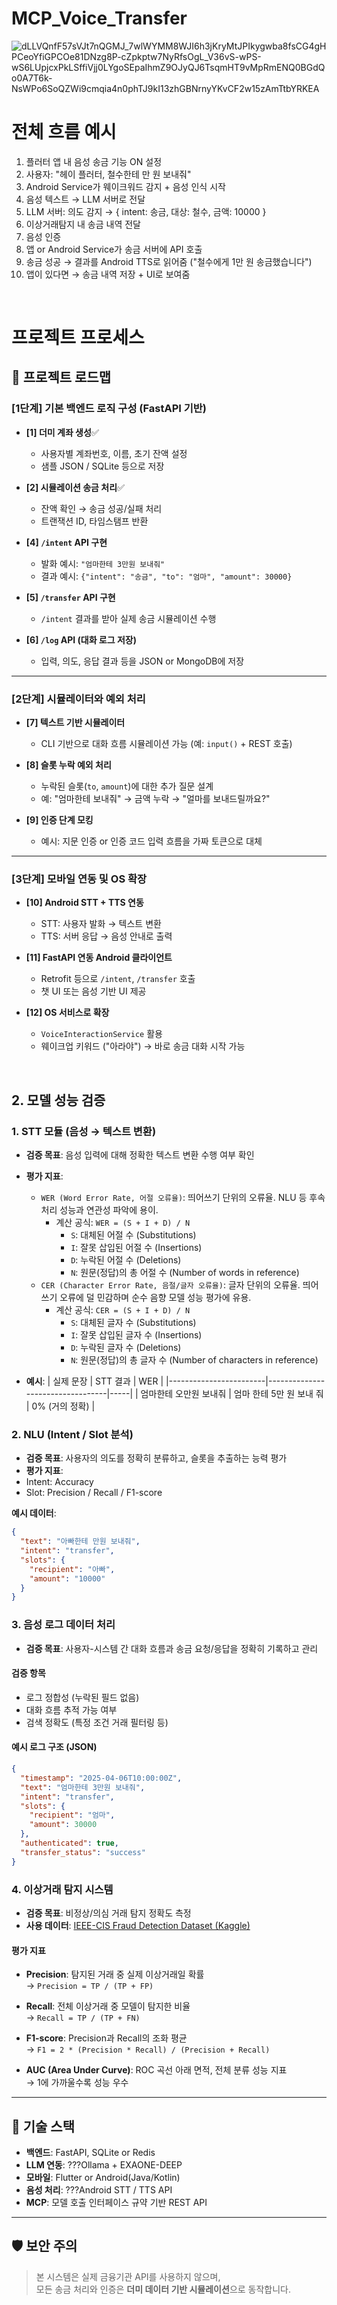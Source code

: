 # MCP_Voice_Transfer
![dLLVQnfF57sVJt7nQGMJ_7wlWYMM8WJI6h3jKryMtJPIkygwba8fsCG4gHPCeoYfiGPCOe81DNzg8P-cZpkptw7NyRfsOgL_V36vS-wPS-wS6LUpjcxPkLSffiVjj0LYgoSEpaIhmZ9OJyQJ6TsqmHT9vMpRmENQ0BGdQo0A7T6k-NsWPo6SoQZWi9cmqia4n0phTJ9kI13zhGBNrnyYKvCF2w15zAmTtbYRKEA](https://github.com/user-attachments/assets/50a5d7e4-082b-4570-92b2-db86f93f86d5)




# 전체 흐름 예시
1. 플러터 앱 내 음성 송금 기능 ON 설정
2. 사용자: "헤이 플러터, 철수한테 만 원 보내줘"
3. Android Service가 웨이크워드 감지 + 음성 인식 시작
4. 음성 텍스트 → LLM 서버로 전달
5. LLM 서버: 의도 감지 → { intent: 송금, 대상: 철수, 금액: 10000 }
6. 이상거래탐지 내 송금 내역 전달
7. 음성 인증
8. 앱 or Android Service가 송금 서버에 API 호출
9. 송금 성공 → 결과를 Android TTS로 읽어줌 ("철수에게 1만 원 송금했습니다")
10. 앱이 있다면 → 송금 내역 저장 + UI로 보여줌

<br>

# 프로젝트 프로세스

## 🧭 프로젝트 로드맵

### [1단계] 기본 백엔드 로직 구성 (FastAPI 기반)

- **[1] 더미 계좌 생성**✅
  - 사용자별 계좌번호, 이름, 초기 잔액 설정
  - 샘플 JSON / SQLite 등으로 저장

- **[2] 시뮬레이션 송금 처리**✅
  - 잔액 확인 → 송금 성공/실패 처리
  - 트랜잭션 ID, 타임스탬프 반환

- **[4] `/intent` API 구현**
  - 발화 예시: `"엄마한테 3만원 보내줘"`
  - 결과 예시: `{"intent": "송금", "to": "엄마", "amount": 30000}`

- **[5] `/transfer` API 구현**
  - `/intent` 결과를 받아 실제 송금 시뮬레이션 수행

- **[6] `/log` API (대화 로그 저장)**
  - 입력, 의도, 응답 결과 등을 JSON or MongoDB에 저장

---

### [2단계] 시뮬레이터와 예외 처리

- **[7] 텍스트 기반 시뮬레이터**
  - CLI 기반으로 대화 흐름 시뮬레이션 가능 (예: `input()` + REST 호출)

- **[8] 슬롯 누락 예외 처리**
  - 누락된 슬롯(`to`, `amount`)에 대한 추가 질문 설계
  - 예: "엄마한테 보내줘" → 금액 누락 → "얼마를 보내드릴까요?"

- **[9] 인증 단계 모킹**
  - 예시: 지문 인증 or 인증 코드 입력 흐름을 가짜 토큰으로 대체

---

### [3단계] 모바일 연동 및 OS 확장

- **[10] Android STT + TTS 연동**
  - STT: 사용자 발화 → 텍스트 변환
  - TTS: 서버 응답 → 음성 안내로 출력

- **[11] FastAPI 연동 Android 클라이언트**
  - Retrofit 등으로 `/intent`, `/transfer` 호출
  - 챗 UI 또는 음성 기반 UI 제공

- **[12] OS 서비스로 확장**
  - `VoiceInteractionService` 활용
  - 웨이크업 키워드 ("아라야") → 바로 송금 대화 시작 가능


<br>

## 2. 모델 성능 검증

###  1. STT 모듈 (음성 → 텍스트 변환)

- **검증 목표**: 음성 입력에 대해 정확한 텍스트 변환 수행 여부 확인

- **평가 지표**:
  - `WER (Word Error Rate, 어절 오류율)`: 띄어쓰기 단위의 오류율. NLU 등 후속 처리 성능과 연관성 파악에 용이.
    - 계산 공식: `WER = (S + I + D) / N`
      - `S`: 대체된 어절 수 (Substitutions)
      - `I`: 잘못 삽입된 어절 수 (Insertions)
      - `D`: 누락된 어절 수 (Deletions)
      - `N`: 원문(정답)의 총 어절 수 (Number of words in reference)
  - `CER (Character Error Rate, 음절/글자 오류율)`: 글자 단위의 오류율. 띄어쓰기 오류에 덜 민감하며 순수 음향 모델 성능 평가에 유용.
    - 계산 공식: `CER = (S + I + D) / N`
      - `S`: 대체된 글자 수 (Substitutions)
      - `I`: 잘못 삽입된 글자 수 (Insertions)
      - `D`: 누락된 글자 수 (Deletions)
      - `N`: 원문(정답)의 총 글자 수 (Number of characters in reference)

- **예시**:
| 실제 문장              | STT 결과                         | WER |
|------------------------|----------------------------------|-----|
| 엄마한테 오만원 보내줘 | 엄마 한테 5만 원 보내 줘         | 0% (거의 정확) |


### 2. NLU (Intent / Slot 분석)

- **검증 목표**: 사용자의 의도를 정확히 분류하고, 슬롯을 추출하는 능력 평가
- **평가 지표**:
- Intent: Accuracy
- Slot: Precision / Recall / F1-score

**예시 데이터**:

```json
{
  "text": "아빠한테 만원 보내줘",
  "intent": "transfer",
  "slots": {
    "recipient": "아빠",
    "amount": "10000"
  }
}
```

### 3. 음성 로그 데이터 처리

- **검증 목표**: 사용자-시스템 간 대화 흐름과 송금 요청/응답을 정확히 기록하고 관리

#### 검증 항목
- 로그 정합성 (누락된 필드 없음)
- 대화 흐름 추적 가능 여부
- 검색 정확도 (특정 조건 거래 필터링 등)

#### 예시 로그 구조 (JSON)
```json
{
  "timestamp": "2025-04-06T10:00:00Z",
  "text": "엄마한테 3만원 보내줘",
  "intent": "transfer",
  "slots": {
    "recipient": "엄마",
    "amount": 30000
  },
  "authenticated": true,
  "transfer_status": "success"
}
```

### 4. 이상거래 탐지 시스템

- **검증 목표**: 비정상/의심 거래 탐지 정확도 측정
- **사용 데이터**: [IEEE-CIS Fraud Detection Dataset (Kaggle)](https://www.kaggle.com/competitions/ieee-fraud-detection)

#### 평가 지표

- **Precision**: 탐지된 거래 중 실제 이상거래일 확률  
  → `Precision = TP / (TP + FP)`
  
- **Recall**: 전체 이상거래 중 모델이 탐지한 비율  
  → `Recall = TP / (TP + FN)`
  
- **F1-score**: Precision과 Recall의 조화 평균  
  → `F1 = 2 * (Precision * Recall) / (Precision + Recall)`
  
- **AUC (Area Under Curve)**: ROC 곡선 아래 면적, 전체 분류 성능 지표  
  → 1에 가까울수록 성능 우수



---

## 📌 기술 스택

- **백엔드**: FastAPI, SQLite or Redis
- **LLM 연동**: ???Ollama + EXAONE-DEEP
- **모바일**: Flutter or Android(Java/Kotlin)
- **음성 처리**: ???Android STT / TTS API
- **MCP**: 모델 호출 인터페이스 규약 기반 REST API

---

## 🛡️ 보안 주의

> 본 시스템은 실제 금융기관 API를 사용하지 않으며,  
> 모든 송금 처리와 인증은 **더미 데이터 기반 시뮬레이션**으로 동작합니다.
